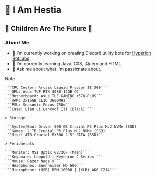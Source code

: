 # 🍷 I Am Hestia
## 🫶 Children Are The Future 🫶

### About Me
- 🔭 I’m currently working on creating Discord utility bots for [Hyperion BotLabs](https://github.com/Hyperion-Bot-Labs)
- 🌱 I’m currently learning Java, CSS, jQuery and HTML.
- 💬 Ask me about what I'm passionate about.

> [!NOTE]

```CPU: AMD Ryzen 7 5800X
```CPU Cooler: Arctic Liquid Freezer II 360```
```GPU: Asus TUF RTX 3080 12GB OC```
```Motherboard: Asus TUF GAMING X570-PLUS```
```RAM: 2x16GB CL16 3600MHz```
```PSU: Seasonic Focus 750w```
```Case: Lian Li Lancool III (Black)```

> Storage

```System/Boot Drive: 500 GB Crucial P5 Plus M.2 NVMe (SSD)
```Games: 2 TB Crucial P5 Plus M.2 NVMe (SSD)
```Misc: 4TB Crucial MX500 2.5" SATA (SSD)```

> Peripherals

```Monitor: MSI Optix G273QF (Main)```
```Keyboard: Leopold | Keychron Q Series```
```Mouse: Razer Naga X```
```Headphones: Sennheiser HD 600```
```Microphone: (USB) MPM-1000U | (XLR) AKG C214```

